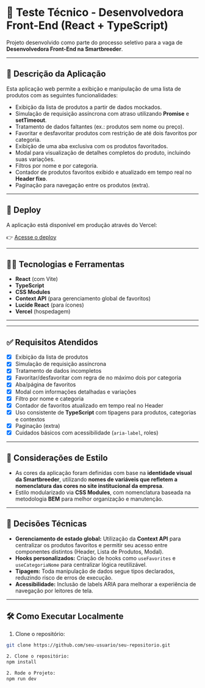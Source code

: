 # 🛒 Teste Técnico - Desenvolvedora Front-End (React + TypeScript)

Projeto desenvolvido como parte do processo seletivo para a vaga de **Desenvolvedora Front-End na Smartbreeder**.

---

## 📌 Descrição da Aplicação

Esta aplicação web permite a exibição e manipulação de uma lista de produtos com as seguintes funcionalidades:

- Exibição da lista de produtos a partir de dados mockados.
- Simulação de requisição assíncrona com atraso utilizando **Promise** e **setTimeout**.
- Tratamento de dados faltantes (ex.: produtos sem nome ou preço).
- Favoritar e desfavoritar produtos com restrição de até dois favoritos por categoria.
- Exibição de uma aba exclusiva com os produtos favoritados.
- Modal para visualização de detalhes completos do produto, incluindo suas variações.
- Filtros por nome e por categoria.
- Contador de produtos favoritos exibido e atualizado em tempo real no **Header fixo**.
- Paginação para navegação entre os produtos (extra).

---

## 🚀 Deploy

A aplicação está disponível em produção através do Vercel:

👉 [Acesse o deploy](https://seu-link-vercel.vercel.app/)

---

## 🧑‍💻 Tecnologias e Ferramentas

- **React** (com Vite)
- **TypeScript**
- **CSS Modules**
- **Context API** (para gerenciamento global de favoritos)
- **Lucide React** (para ícones)
- **Vercel** (hospedagem)

---


---

## ✅ Requisitos Atendidos

- [x] Exibição da lista de produtos
- [x] Simulação de requisição assíncrona
- [x] Tratamento de dados incompletos
- [x] Favoritar/desfavoritar com regra de no máximo dois por categoria
- [x] Aba/página de favoritos
- [x] Modal com informações detalhadas e variações
- [x] Filtro por nome e categoria
- [x] Contador de favoritos atualizado em tempo real no Header
- [x] Uso consistente de **TypeScript** com tipagens para produtos, categorias e contextos
- [x] Paginação (extra)
- [x] Cuidados básicos com acessibilidade (`aria-label`, roles)

---

## 🎨 Considerações de Estilo

- As cores da aplicação foram definidas com base na **identidade visual da Smartbreeder**, utilizando **nomes de variáveis que refletem a nomenclatura das cores no site institucional da empresa**.
- Estilo modularizado via **CSS Modules**, com nomenclatura baseada na metodologia **BEM** para melhor organização e manutenção.

---

## 📝 Decisões Técnicas

- **Gerenciamento de estado global:** Utilização da **Context API** para centralizar os produtos favoritos e permitir seu acesso entre componentes distintos (Header, Lista de Produtos, Modal).
- **Hooks personalizados:** Criação de hooks como `useFavorites` e `useCategoriaNome` para centralizar lógica reutilizável.
- **Tipagem:** Toda manipulação de dados segue tipos declarados, reduzindo risco de erros de execução.
- **Acessibilidade:** Inclusão de labels ARIA para melhorar a experiência de navegação por leitores de tela.

---

## 🛠️ Como Executar Localmente

1. Clone o repositório:
```bash
git clone https://github.com/seu-usuario/seu-repositorio.git

2. Clone o repositório:
npm install

2. Rode o Projeto:
npm run dev



